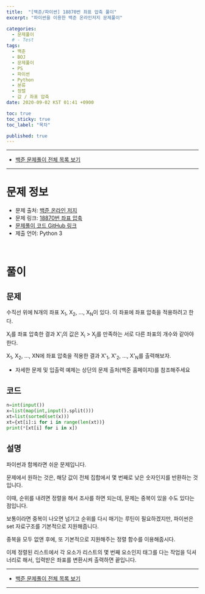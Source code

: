 ```yaml
---
title:  "[백준/파이썬] 18870번 좌표 압축 풀이"
excerpt: "파이썬을 이용한 백준 온라인저지 문제풀이"

categories:
  - 문제풀이
  # - Test
tags:
  - 백준
  - BOJ
  - 문제풀이
  - PS
  - 파이썬
  - Python
  - 분류
  - 정렬
  - 값 / 좌표 압축
date: 2020-09-02 KST 01:41 +0900

toc: true
toc_sticky: true
toc_label: "목차"

published: true
---
```


- - -

 - [백준 문제풀이 전체 목록 보기](/boj)

- - -

# 문제 정보
 - 문제 출처: [백준 온라인 저지](http://boj.kr/)
 - 문제 링크: [18870번 좌표 압축](https://www.acmicpc.net/problem/18870)
 - [문제풀이 코드 GitHub 링크](https://github.com/NeoMindStd/CodingLife)
 - 제출 언어: Python 3
 
 <br>

# 풀이

## 문제

수직선 위에 N개의 좌표 X<sub>1</sub>, X<sub>2</sub>, ..., X<sub>N</sub>이 있다. 이 좌표에 좌표 압축을 적용하려고 한다.

X<sub>i</sub>를 좌표 압축한 결과 X'<sub>i</sub>의 값은 X<sub>i</sub> > X<sub>j</sub>를 만족하는 서로 다른 좌표의 개수와 같아야 한다.

X<sub>1</sub>, X<sub>2</sub>, ..., XN에 좌표 압축을 적용한 결과 X'<sub>1</sub>, X'<sub>2</sub>, ..., X'<sub>N</sub>를 출력해보자.

* 자세한 문제 및 입출력 예제는 상단의 문제 출처(백준 홈페이지)를 참조해주세요

## 코드

```python
n=int(input())
x=list(map(int,input().split()))
xt=list(sorted(set(x)))
xt={xt[i]:i for i in range(len(xt))}
print(*[xt[i] for i in x])
```

## 설명

파이썬과 함께라면 쉬운 문제입니다.

문제에서 원하는 것은, 해당 값이 전체 집합에서 몇 번째로 낮은 숫자인지를 반환하는 것입니다.

이때, 순위를 내려면 정렬을 해서 조사를 하면 되는데, 문제는 중복이 있을 수도 있다는 점입니다.

보통이라면 중복이 나오면 넘기고 순위를 다시 매기는 루틴이 필요하겠지만, 파이썬은 set 자료구조를 기본적으로 지원해줍니다.

중복을 모두 없앤 후에, 또 기본적으로 지원해주는 정렬 함수를 이용해줍시다.

이제 정렬된 리스트에서 각 요소가 리스트의 몇 번째 요소인지 태그를 다는 작업을 딕셔너리로 해서, 입력받은 좌표를 변환시켜 출력하면 끝입니다.


- - -

 - [백준 문제풀이 전체 목록 보기](/boj)

- - -